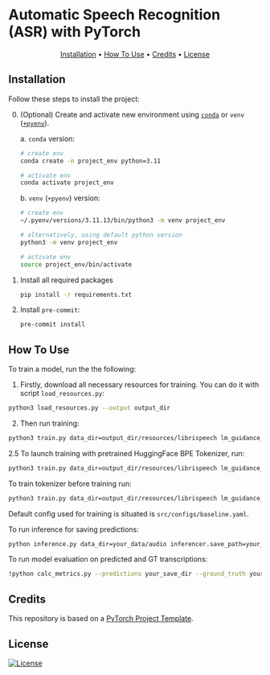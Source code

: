 # Automatic Speech Recognition (ASR) with PyTorch

<p align="center">
  <a href="#installation">Installation</a> •
  <a href="#how-to-use">How To Use</a> •
  <a href="#credits">Credits</a> •
  <a href="#license">License</a>
</p>


## Installation

Follow these steps to install the project:

0. (Optional) Create and activate new environment using [`conda`](https://conda.io/projects/conda/en/latest/user-guide/getting-started.html) or `venv` ([`+pyenv`](https://github.com/pyenv/pyenv)).

   a. `conda` version:

   ```bash
   # create env
   conda create -n project_env python=3.11

   # activate env
   conda activate project_env
   ```

   b. `venv` (`+pyenv`) version:

   ```bash
   # create env
   ~/.pyenv/versions/3.11.13/bin/python3 -m venv project_env

   # alternatively, using default python version
   python3 -m venv project_env

   # activate env
   source project_env/bin/activate
   ```

1. Install all required packages

   ```bash
   pip install -r requirements.txt
   ```

2. Install `pre-commit`:
   ```bash
   pre-commit install
   ```

## How To Use

To train a model, run the the following:
1. Firstly, download all necessary resources for training. You can do it with script `load_resources.py`:
```bash
python3 load_resources.py --output output_dir
```
2. Then run training:
```bash
python3 train.py data_dir=output_dir/resources/librispeech lm_guidance_dir=output_dir/resources/lm_guidance aug_data=output_dir/resources/aug_data
```

2.5 To launch training with pretrained HuggingFace BPE Tokenizer, run:
```bash
python3 train.py data_dir=output_dir/resources/librispeech lm_guidance_dir=output_dir/resources/lm_guidance aug_data=output_dir/resources/aug_data tokenizer_config.save_path=your_tokenizer.json tokenizer_config.use_tokenizer=True
```

To train tokenizer before training run:
```bash
python3 train.py data_dir=output_dir/resources/librispeech lm_guidance_dir=output_dir/resources/lm_guidance aug_data=output_dir/resources/aug_data tokenizer.tokenizer_trainer.data_dir=your_data_dir tokenizer_config.use_tokenizer=True
```

Default config used for training is situated is `src/configs/baseline.yaml`.

To run inference for saving predictions:

```bash
python inference.py data_dir=your_data/audio inferencer.save_path=your_save_dir inferencer.from_pretrained=output_dir/ckpt/model_best.pth lm_guidance_dir=output_dir/lm_guidance
```
To run model evaluation on predicted and GT transcriptions:
```bash
!python calc_metrics.py --predictions your_save_dir --ground_truth your_data/transcriptions
```
## Credits

This repository is based on a [PyTorch Project Template](https://github.com/Blinorot/pytorch_project_template).

## License

[![License](https://img.shields.io/badge/license-MIT-blue.svg)](/LICENSE)
